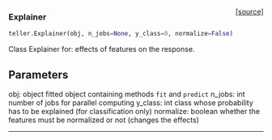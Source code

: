 <span style="float:right;">[[source]](https://github.com/Techtonique/teller/teller/explainer/explainer.py#L18)</span>

### Explainer


```python
teller.Explainer(obj, n_jobs=None, y_class=0, normalize=False)
```


Class Explainer for: effects of features on the response.
 
Parameters
----------
obj: object
    fitted object containing methods `fit` and `predict`
n_jobs: int
    number of jobs for parallel computing
y_class: int
    class whose probability has to be explained (for classification only)
normalize:  boolean
    whether the features must be normalized or not (changes the effects)


----

